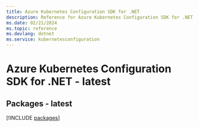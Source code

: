 ```yaml
---
title: Azure Kubernetes Configuration SDK for .NET
description: Reference for Azure Kubernetes Configuration SDK for .NET
ms.date: 02/21/2024
ms.topic: reference
ms.devlang: dotnet
ms.service: kubernetesconfiguration
---
```

# Azure Kubernetes Configuration SDK for .NET - latest
## Packages - latest
[!INCLUDE [packages](kubernetes-configuration-index.md)]